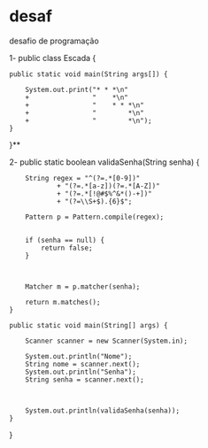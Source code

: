 # desaf
desafio de programação 


1- <!-- java -->
public class Escada {

    public static void main(String args[]) {
        
        System.out.print("* * *\n"
        +                "    *\n"
        +                "    * * *\n"
        +                "        *\n"
        +                "        *\n");
    }
}**



2- 
public static boolean validaSenha(String senha) {

        String regex = "^(?=.*[0-9])"
                + "(?=.*[a-z])(?=.*[A-Z])"
                + "(?=.*[!@#$%^&*()-+])"
                + "(?=\\S+$).{6}$";

        Pattern p = Pattern.compile(regex);


        if (senha == null) {
            return false;
        }



        Matcher m = p.matcher(senha);

        return m.matches();
    }

    public static void main(String[] args) {

        Scanner scanner = new Scanner(System.in);

        System.out.println("Nome");
        String nome = scanner.next();
        System.out.println("Senha");
        String senha = scanner.next();



        System.out.println(validaSenha(senha));
    }


}






